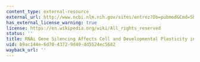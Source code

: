 ```yaml
---
content_type: external-resource
external_url: http://www.ncbi.nlm.nih.gov/sites/entrez?Db=pubmed&Cmd=ShowDetailView&TermToSearch=17631443&ordinalpos=1&itool=EntrezSystem2.PEntrez.Pubmed.Pubmed_ResultsPanel.Pubmed_RVDocSum
has_external_license_warning: true
license: https://en.wikipedia.org/wiki/All_rights_reserved
status: ''
title: RNAi Gene Silencing Affects Cell and Developmental Plasticity in Hydra
uid: b9ac144e-6d70-4372-9d49-dd5524ec5682
wayback_url: ''
---
```

